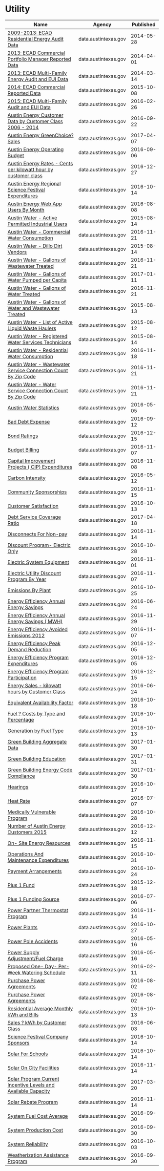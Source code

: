 # Utility

Name | Agency | Published
---- | ---- | ---------
[2009-2013: ECAD Residential Energy Audit Data](../socrata/me4f-48mc.md) | data.austintexas.gov | 2014-05-28
[2013: ECAD Commercial Portfolio Manager Reported Data](../socrata/rka3-mjzi.md) | data.austintexas.gov | 2014-04-01
[2013: ECAD Multi-Family Energy Audit and EUI Data](../socrata/askx-pbnh.md) | data.austintexas.gov | 2014-03-14
[2014: ECAD Commercial Reported Data](../socrata/a2da-hhhc.md) | data.austintexas.gov | 2015-10-08
[2015: ECAD Multi-Family Audit and EUI Data](../socrata/cuj8-q69v.md) | data.austintexas.gov | 2016-02-26
[Austin Energy Customer Data by Customer Class 2006 - 2014](../socrata/9xdm-yhmb.md) | data.austintexas.gov | 2016-09-22
[Austin Energy GreenChoice? Sales](../socrata/wr7f-jdtu.md) | data.austintexas.gov | 2017-04-07
[Austin Energy Operating Budget](../socrata/erps-465e.md) | data.austintexas.gov | 2016-09-06
[Austin Energy Rates - Cents per kilowatt hour by customer class](../socrata/scy3-ke5d.md) | data.austintexas.gov | 2016-12-27
[Austin Energy Regional Science Festival Expenditures](../socrata/q2z3-aekt.md) | data.austintexas.gov | 2016-10-14
[Austin Energy Web App Users By Month](../socrata/kx5w-sw6u.md) | data.austintexas.gov | 2016-08-08
[Austin Water - Active Permitted Industrial Users](../socrata/ux64-t7is.md) | data.austintexas.gov | 2015-08-14
[Austin Water - Commercial Water Consumption](../socrata/5h9c-wmds.md) | data.austintexas.gov | 2016-11-21
[Austin Water - Dillo Dirt Vendors](../socrata/8ih9-dnxa.md) | data.austintexas.gov | 2015-08-14
[Austin Water - Gallons of Wastewater Treated](../socrata/vuwy-s6qv.md) | data.austintexas.gov | 2016-11-21
[Austin Water - Gallons of Water Pumped per Capita](../socrata/wfm8-s7zc.md) | data.austintexas.gov | 2017-01-11
[Austin Water - Gallons of Water Treated](../socrata/xtim-9ehs.md) | data.austintexas.gov | 2016-11-21
[Austin Water - Gallons of Water and Wastewater Treated](../socrata/m4wb-q5fa.md) | data.austintexas.gov | 2015-08-13
[Austin Water - List of Active Liquid Waste Haulers](../socrata/pbam-er2r.md) | data.austintexas.gov | 2015-08-12
[Austin Water - Registered Water Services Technicians](../socrata/eyec-w6nz.md) | data.austintexas.gov | 2015-08-14
[Austin Water - Residential Water Consumption](../socrata/sxk7-7k6z.md) | data.austintexas.gov | 2016-11-18
[Austin Water - Wastewater Service Connection Count By Zip Code](../socrata/6v99-vnq3.md) | data.austintexas.gov | 2016-11-21
[Austin Water - Water Service Connection Count By Zip Code](../socrata/uizf-mcbc.md) | data.austintexas.gov | 2016-11-21
[Austin Water Statistics](../socrata/87qq-mkwq.md) | data.austintexas.gov | 2016-05-05
[Bad Debt Expense](../socrata/6zan-sbz2.md) | data.austintexas.gov | 2016-09-12
[Bond Ratings](../socrata/ewqz-mrzs.md) | data.austintexas.gov | 2016-12-15
[Budget Billing](../socrata/2b2e-w4kf.md) | data.austintexas.gov | 2016-11-07
[Capital Improvement Projects ( CIP) Expenditures](../socrata/mfi5-y32n.md) | data.austintexas.gov | 2016-11-08
[Carbon Intensity](../socrata/hetr-8wqd.md) | data.austintexas.gov | 2016-05-12
[Community Sponsorships](../socrata/a3qx-jqyy.md) | data.austintexas.gov | 2016-11-15
[Customer Satisfaction](../socrata/aw6n-x665.md) | data.austintexas.gov | 2016-10-13
[Debt Service Coverage Ratio](../socrata/isev-msr7.md) | data.austintexas.gov | 2017-04-18
[Disconnects For Non-pay](../socrata/vqjt-678g.md) | data.austintexas.gov | 2016-11-14
[Discount Program- Electric Only](../socrata/53x2-di4n.md) | data.austintexas.gov | 2016-10-28
[Electric System Equipment](../socrata/bdrj-yu8a.md) | data.austintexas.gov | 2016-11-01
[Electric Utility Discount Program By Year](../socrata/gdnf-za7q.md) | data.austintexas.gov | 2016-11-07
[Emissions By Plant](../socrata/ukf5-i76d.md) | data.austintexas.gov | 2016-10-25
[Energy Efficiency Annual Energy Savings](../socrata/fw3c-w5de.md) | data.austintexas.gov | 2016-06-24
[Energy Efficiency Annual Energy Savings ( MWH)](../socrata/28vy-j5vt.md) | data.austintexas.gov | 2016-11-29
[Energy Efficiency Avoided Emissions 2012](../socrata/69ir-67ws.md) | data.austintexas.gov | 2016-11-07
[Energy Efficiency Peak Demand Reduction](../socrata/3d4a-wzcg.md) | data.austintexas.gov | 2016-12-05
[Energy Efficiency Program Expenditures](../socrata/ep87-3zpp.md) | data.austintexas.gov | 2016-12-05
[Energy Efficiency Program Participation](../socrata/h47z-b72v.md) | data.austintexas.gov | 2016-12-15
[Energy Sales - kilowatt hours by Customer Class](../socrata/t4zw-f3yr.md) | data.austintexas.gov | 2016-06-24
[Equivalent Availability Factor](../socrata/mpip-i8mq.md) | data.austintexas.gov | 2016-10-18
[Fuel ? Costs by Type and Percentage](../socrata/66kg-nz58.md) | data.austintexas.gov | 2016-10-14
[Generation by Fuel Type](../socrata/ss6t-rumq.md) | data.austintexas.gov | 2016-10-13
[Green Building Aggregate Data](../socrata/dpvb-c5fy.md) | data.austintexas.gov | 2017-01-30
[Green Building Education](../socrata/gzz4-cedg.md) | data.austintexas.gov | 2017-01-31
[Green Building Energy Code Compliance](../socrata/i7vh-fpaj.md) | data.austintexas.gov | 2017-01-30
[Hearings](../socrata/s7dz-xhcs.md) | data.austintexas.gov | 2016-10-17
[Heat Rate](../socrata/ekzc-6qg9.md) | data.austintexas.gov | 2016-07-07
[Medically Vulnerable Program](../socrata/b87j-3i3i.md) | data.austintexas.gov | 2016-10-28
[Number of Austin Energy Customers 2015](../socrata/qmdk-sha4.md) | data.austintexas.gov | 2016-12-12
[On- Site Energy Resources](../socrata/ktsk-a3bg.md) | data.austintexas.gov | 2016-11-15
[Operations And Maintenance Expenditures](../socrata/q3b3-ezki.md) | data.austintexas.gov | 2016-10-31
[Payment Arrangements](../socrata/qhxa-cink.md) | data.austintexas.gov | 2016-10-24
[Plus 1 Fund](../socrata/ad4p-xsn6.md) | data.austintexas.gov | 2015-12-18
[Plus 1 Funding Source](../socrata/9e5g-zqyt.md) | data.austintexas.gov | 2016-07-06
[Power Partner Thermostat Program](../socrata/7jgb-hbdr.md) | data.austintexas.gov | 2016-11-14
[Power Plants](../socrata/rrvf-v5xe.md) | data.austintexas.gov | 2016-10-27
[Power Pole Accidents](../socrata/h3xg-ijts.md) | data.austintexas.gov | 2016-05-16
[Power Supply Adjustment/Fuel Charge](../socrata/e7fj-wxvd.md) | data.austintexas.gov | 2016-05-16
[Proposed One- Day- Per- Week Watering Schedule](../socrata/q86y-e7vw.md) | data.austintexas.gov | 2016-02-11
[Purchase Power Agreements](../socrata/jttf-iwhx.md) | data.austintexas.gov | 2016-08-02
[Purchase Power Agreements](../socrata/jttf-iwhx.md) | data.austintexas.gov | 2016-08-02
[Residential Average Monthly kWh and Bills](../socrata/d9pb-3vh7.md) | data.austintexas.gov | 2016-10-13
[Sales ? kWh by Customer Class](../socrata/3gcv-xuei.md) | data.austintexas.gov | 2016-06-03
[Science Festival Company Sponsors](../socrata/3p9m-wp4t.md) | data.austintexas.gov | 2016-10-14
[Solar For Schools](../socrata/6egj-ay6c.md) | data.austintexas.gov | 2016-10-14
[Solar On City Facilities](../socrata/3kyh-ggqg.md) | data.austintexas.gov | 2016-11-14
[Solar Program Current Incentive Levels and Available Capacity](../socrata/vxq2-zjmn.md) | data.austintexas.gov | 2017-03-20
[Solar Rebate Program](../socrata/9daw-gnsy.md) | data.austintexas.gov | 2016-11-14
[System Fuel Cost Average](../socrata/6yrz-de8g.md) | data.austintexas.gov | 2016-09-30
[System Production Cost](../socrata/d683-uqui.md) | data.austintexas.gov | 2016-09-30
[System Reliability](../socrata/ddh8-gyev.md) | data.austintexas.gov | 2016-10-03
[Weatherization Assistance Program](../socrata/fnns-rqqh.md) | data.austintexas.gov | 2016-09-30

